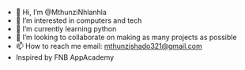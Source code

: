 - 👋 Hi, I’m @MthunziNhlanhla
- 👀 I’m interested in computers and tech
- 🌱 I’m currently learning python
- 💞️ I’m looking to collaborate on making as many projects as possible
- 📫 How to reach me email: mthunzishado321@gmail.com
- Inspired by FNB AppAcademy
<!---
MthunziNhlanhla/MthunziNhlanhla is a ✨ special ✨ repository because its `README.md` (this file) appears on your GitHub profile.
You can click the Preview link to take a look at your changes.
--->
